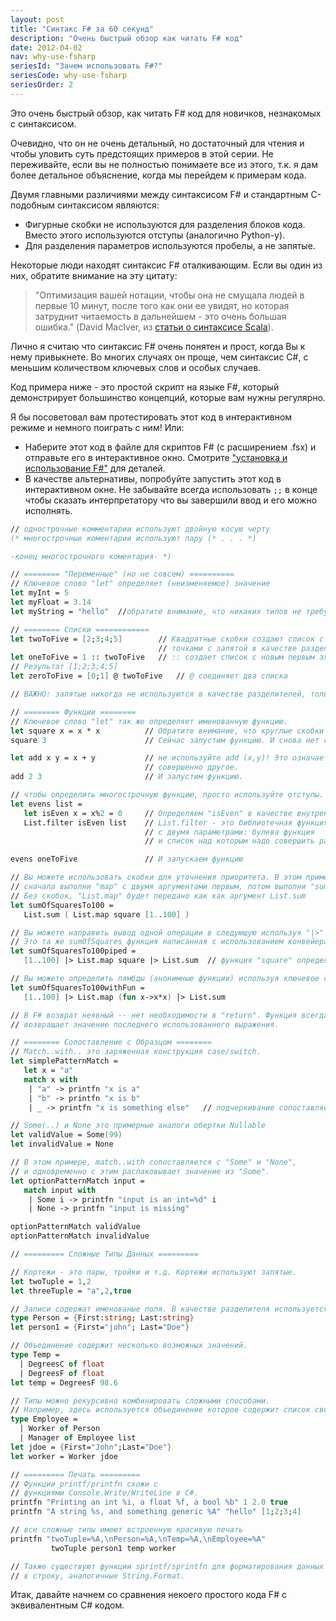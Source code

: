```yaml
---
layout: post
title: "Синтакс F# за 60 секунд"
description: "Очень быстрый обзор как читать F# код"
date: 2012-04-02
nav: why-use-fsharp
seriesId: "Зачем использовать F#?"
seriesCode: why-use-fsharp
seriesOrder: 2
---
```


Это очень быстрый обзор, как читать F# код для новичков, незнакомых с синтаксисом.

Очевидно, что он не очень детальный, но достаточный для чтения и чтобы уловить суть предстоящих примеров в этой серии. Не переживайте, если вы не полностью понимаете все из этого, т.к. я дам более детальное объяснение, когда мы перейдем к примерам кода.

Двумя главными различиями между синтаксисом F# и стандартным С-подобным синтаксисом являются:

* Фигурные скобки не используются для разделения блоков кода. Вместо этого используются отступы (аналогично Python-у).
* Для разделения параметров используются пробелы, а не запятые.

Некоторые люди находят синтаксис F# оталкивающим. Если вы один из них, обратите внимание на эту цитату:

> "Оптимизация вашей нотации, чтобы она не смущала людей в первые 10 минут, после того как они ее увидят, но которая затруднит читаемость в дальнейшем - это очень большая ошибка."
> (David MacIver, из [статьи о синтаксисе Scala](http://rickyclarkson.blogspot.co.uk/2008/01/in-defence-of-0l-in-scala.html)).

Лично я считаю что синтаксис F# очень понятен и прост, когда Вы к нему привыкнете. Во многих случаях он проще, чем синтаксис C#, с меньшим количеством ключевых слов и особых случаев.

Код примера ниже - это простой скрипт на языке F#, который демонстрирует большинство концепций, которые вам нужны регулярно.

Я бы посоветовал вам протестировать этот код в интерактивном режиме и немного поиграть с ним! Или:

* Наберите этот код в файле для скриптов F# (с расширением .fsx)
и отправьте его в интерактивное окно. Смотрите ["установка и использование F#"](/installing-and-using/) для деталей.
* В качестве альтернативы, попробуйте запустить этот код в интерактивном окне. Не забывайте всегда использовать `;;` в конце чтобы сказать
интерпретатору что вы завершили ввод и его можно исполнять.


```fsharp
// однострочные комментарии используют двойную косую черту
(* многострочные коментарии используют пару (* . . . *)

-конец многострочного коментария- *)

// ======== "Переменные" (но не совсем) ==========
// Ключевое слово "let" определяет (неизменяемое) значение
let myInt = 5
let myFloat = 3.14
let myString = "hello"	//обратите внимание, что никаких типов не требуется

// ======== Списки ============
let twoToFive = [2;3;4;5]        // Квадратные скобки создают список с
                                 // точками с запятой в качестве разделителя.
let oneToFive = 1 :: twoToFive   // :: создает список с новым первым элементом
// Результат [1;2;3;4;5]
let zeroToFive = [0;1] @ twoToFive   // @ соединяет два списка 

// ВАЖНО: запятые никогда не используются в качестве разделителей, только точки с запятой!

// ======== Функции ========
// Ключевое слово "let" так же определяет именованную функцию.
let square x = x * x          // Обратите внимание, что круглые скобки не используются.
square 3                      // Сейчас запустим функцию. И снова нет скобок.

let add x y = x + y           // не используйте add (x,y)! Это означает
                              // совершенно другое.
add 2 3                       // И запустим функцию.

// чтобы определить многострочную функцию, просто используйте отступы. Точки с запятой не нужны.
let evens list =
   let isEven x = x%2 = 0     // Определяем "isEven" в качестве внутренней ("вложенной") функции
   List.filter isEven list    // List.filter - это библиотечная функция
                              // с двумя параметрами: булева функция
                              // и список над которым надо совершить работу

evens oneToFive               // И запускаем функцию

// Вы можете использовать скобки для уточнения приоритета. В этом примере,
// сначала выполни "map" с двумя аргументами первым, потом выполни "sum" над результатом.
// Без скобок, "List.map" будет передано как как аргумент List.sum
let sumOfSquaresTo100 =
   List.sum ( List.map square [1..100] )

// Вы можете направить вывод одной операции в следующую используя "|>"
// Это та же sumOfSquares функция написанная с использованием конвейера
let sumOfSquaresTo100piped =
   [1..100] |> List.map square |> List.sum  // функция "square" определена ранее

// Вы можете определить лямбды (анонимные функции) используя ключевое слово "fun"
let sumOfSquaresTo100withFun =
   [1..100] |> List.map (fun x->x*x) |> List.sum

// В F# возврат неявный -- нет необходимости в "return". Функция всегда
// возвращает значение последнего использованного выражения.

// ======== Сопоставление с Образцом ========
// Match..with.. это заряженная конструкция case/switch.
let simplePatternMatch =
   let x = "a"
   match x with
    | "a" -> printfn "x is a"
    | "b" -> printfn "x is b"
    | _ -> printfn "x is something else"   // подчеркивание сопоставляется с чем угодно

// Some(..) и None это примерные аналоги обертки Nullable
let validValue = Some(99)
let invalidValue = None

// В этом примере, match..with сопоставляется с "Some" и "None",
// и одновременно с этим распаковывает значение из "Some".
let optionPatternMatch input =
   match input with
    | Some i -> printfn "input is an int=%d" i
    | None -> printfn "input is missing"

optionPatternMatch validValue
optionPatternMatch invalidValue

// ========= Сложные Типы Данных =========

// Кортежи - это пары, тройки и т.д. Кортежи используют запятые.
let twoTuple = 1,2
let threeTuple = "a",2,true

// Записи содержат именованые поля. В качестве разделителя используется точка с запятой.
type Person = {First:string; Last:string}
let person1 = {First="john"; Last="Doe"}

// Объединение содержит несколько возможных значений.
type Temp =
  | DegreesC of float
  | DegreesF of float
let temp = DegreesF 98.6

// Типы можно рекурсивно комбинировать сложными способами.
// Например, здесь используется объединение которое содержит список своего же типа:
type Employee =
  | Worker of Person
  | Manager of Employee list
let jdoe = {First="John";Last="Doe"}
let worker = Worker jdoe

// ========= Печать =========
// Функции printf/printfn схожи с
// функциями Console.Write/WriteLine в C#.
printfn "Printing an int %i, a float %f, a bool %b" 1 2.0 true
printfn "A string %s, and something generic %A" "hello" [1;2;3;4]

// все сложные типы имеют встроенную красивую печать
printfn "twoTuple=%A,\nPerson=%A,\nTemp=%A,\nEmployee=%A"
         twoTuple person1 temp worker

// Также существуют функции sprintf/sprintfn для форматирования данных
// в строку, аналогичные String.Format.


```

Итак, давайте начнем со сравнения некоего простого кода F# с эквивалентным  C# кодом.
